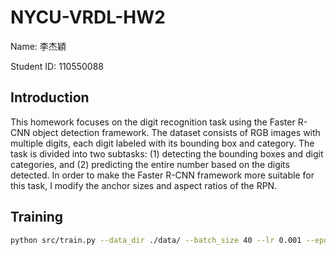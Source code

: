 # NYCU-VRDL-HW2

Name: 李杰穎

Student ID: 110550088

## Introduction

This homework focuses on the digit recognition task using the Faster R-CNN object detection framework. The dataset consists of RGB images with multiple digits, each digit labeled with its bounding box and category. The task is divided into two subtasks: (1) detecting the bounding boxes and digit categories, and (2) predicting the entire number based on the digits detected. In order to make the Faster R-CNN framework more suitable for this task, I modify the anchor sizes and aspect ratios of the RPN. 
## Training

```bash
python src/train.py --data_dir ./data/ --batch_size 40 --lr 0.001 --epochs 10 --min_size 200 --max_size 400 --trainable_backbone_layers 3 --optimizer AdamW --scheduler cosine
```
